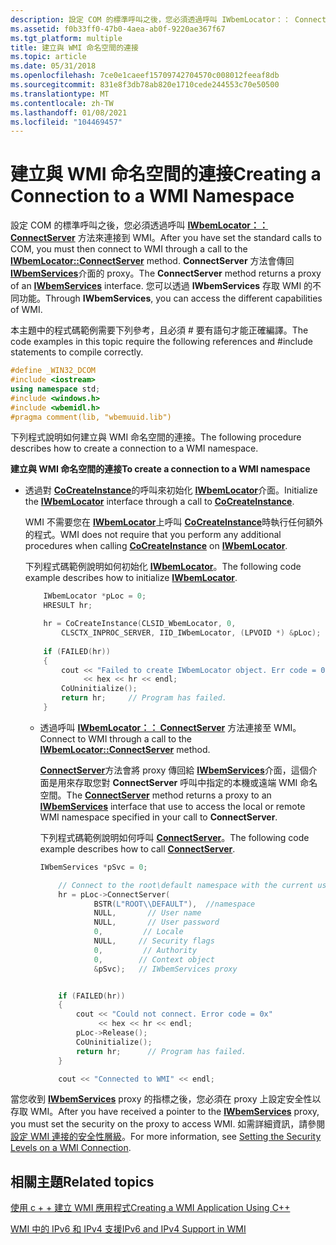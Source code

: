 ```yaml
---
description: 設定 COM 的標準呼叫之後，您必須透過呼叫 IWbemLocator：： ConnectServer 方法來連接到 WMI。
ms.assetid: f0b33ff0-47b0-4aea-ab0f-9220ae367f67
ms.tgt_platform: multiple
title: 建立與 WMI 命名空間的連接
ms.topic: article
ms.date: 05/31/2018
ms.openlocfilehash: 7ce0e1caeef15709742704570c008012feeaf8db
ms.sourcegitcommit: 831e8f3db78ab820e1710cede244553c70e50500
ms.translationtype: MT
ms.contentlocale: zh-TW
ms.lasthandoff: 01/08/2021
ms.locfileid: "104469457"
---
```

# <a name="creating-a-connection-to-a-wmi-namespace"></a><span data-ttu-id="af2f3-103">建立與 WMI 命名空間的連接</span><span class="sxs-lookup"><span data-stu-id="af2f3-103">Creating a Connection to a WMI Namespace</span></span>

<span data-ttu-id="af2f3-104">設定 COM 的標準呼叫之後，您必須透過呼叫 [**IWbemLocator：： ConnectServer**](/windows/desktop/api/Wbemcli/nf-wbemcli-iwbemlocator-connectserver) 方法來連接到 WMI。</span><span class="sxs-lookup"><span data-stu-id="af2f3-104">After you have set the standard calls to COM, you must then connect to WMI through a call to the [**IWbemLocator::ConnectServer**](/windows/desktop/api/Wbemcli/nf-wbemcli-iwbemlocator-connectserver) method.</span></span> <span data-ttu-id="af2f3-105">**ConnectServer** 方法會傳回 [**IWbemServices**](/windows/desktop/api/WbemCli/nn-wbemcli-iwbemservices)介面的 proxy。</span><span class="sxs-lookup"><span data-stu-id="af2f3-105">The **ConnectServer** method returns a proxy of an [**IWbemServices**](/windows/desktop/api/WbemCli/nn-wbemcli-iwbemservices) interface.</span></span> <span data-ttu-id="af2f3-106">您可以透過 **IWbemServices** 存取 WMI 的不同功能。</span><span class="sxs-lookup"><span data-stu-id="af2f3-106">Through **IWbemServices**, you can access the different capabilities of WMI.</span></span>

<span data-ttu-id="af2f3-107">本主題中的程式碼範例需要下列參考，且必須 \# 要有語句才能正確編譯。</span><span class="sxs-lookup"><span data-stu-id="af2f3-107">The code examples in this topic require the following references and \#include statements to compile correctly.</span></span>


```C++
#define _WIN32_DCOM
#include <iostream>
using namespace std;
#include <windows.h>
#include <wbemidl.h>
#pragma comment(lib, "wbemuuid.lib")
```



<span data-ttu-id="af2f3-108">下列程式說明如何建立與 WMI 命名空間的連接。</span><span class="sxs-lookup"><span data-stu-id="af2f3-108">The following procedure describes how to create a connection to a WMI namespace.</span></span>

<span data-ttu-id="af2f3-109">**建立與 WMI 命名空間的連接**</span><span class="sxs-lookup"><span data-stu-id="af2f3-109">**To create a connection to a WMI namespace**</span></span>

-   <span data-ttu-id="af2f3-110">透過對 [**CoCreateInstance**](/windows/win32/api/combaseapi/nf-combaseapi-cocreateinstance)的呼叫來初始化 [**IWbemLocator**](/windows/desktop/api/Wbemcli/nn-wbemcli-iwbemlocator)介面。</span><span class="sxs-lookup"><span data-stu-id="af2f3-110">Initialize the [**IWbemLocator**](/windows/desktop/api/Wbemcli/nn-wbemcli-iwbemlocator) interface through a call to [**CoCreateInstance**](/windows/win32/api/combaseapi/nf-combaseapi-cocreateinstance).</span></span>

    <span data-ttu-id="af2f3-111">WMI 不需要您在 [**IWbemLocator**](/windows/desktop/api/Wbemcli/nn-wbemcli-iwbemlocator)上呼叫 [**CoCreateInstance**](/windows/win32/api/combaseapi/nf-combaseapi-cocreateinstance)時執行任何額外的程式。</span><span class="sxs-lookup"><span data-stu-id="af2f3-111">WMI does not require that you perform any additional procedures when calling [**CoCreateInstance**](/windows/win32/api/combaseapi/nf-combaseapi-cocreateinstance) on [**IWbemLocator**](/windows/desktop/api/Wbemcli/nn-wbemcli-iwbemlocator).</span></span>

    <span data-ttu-id="af2f3-112">下列程式碼範例說明如何初始化 [**IWbemLocator**](/windows/desktop/api/Wbemcli/nn-wbemcli-iwbemlocator)。</span><span class="sxs-lookup"><span data-stu-id="af2f3-112">The following code example describes how to initialize [**IWbemLocator**](/windows/desktop/api/Wbemcli/nn-wbemcli-iwbemlocator).</span></span>

    ```C++
        IWbemLocator *pLoc = 0;
        HRESULT hr;

        hr = CoCreateInstance(CLSID_WbemLocator, 0, 
            CLSCTX_INPROC_SERVER, IID_IWbemLocator, (LPVOID *) &pLoc);
     
        if (FAILED(hr))
        {
            cout << "Failed to create IWbemLocator object. Err code = 0x"
                 << hex << hr << endl;
            CoUninitialize();
            return hr;     // Program has failed.
        }
    ```

    

    -   <span data-ttu-id="af2f3-113">透過呼叫 [**IWbemLocator：： ConnectServer**](/windows/desktop/api/Wbemcli/nf-wbemcli-iwbemlocator-connectserver) 方法連接至 WMI。</span><span class="sxs-lookup"><span data-stu-id="af2f3-113">Connect to WMI through a call to the [**IWbemLocator::ConnectServer**](/windows/desktop/api/Wbemcli/nf-wbemcli-iwbemlocator-connectserver) method.</span></span>

        <span data-ttu-id="af2f3-114">[**ConnectServer**](/windows/desktop/api/Wbemcli/nf-wbemcli-iwbemlocator-connectserver)方法會將 proxy 傳回給 [**IWbemServices**](/windows/desktop/api/WbemCli/nn-wbemcli-iwbemservices)介面，這個介面是用來存取您對 **ConnectServer** 呼叫中指定的本機或遠端 WMI 命名空間。</span><span class="sxs-lookup"><span data-stu-id="af2f3-114">The [**ConnectServer**](/windows/desktop/api/Wbemcli/nf-wbemcli-iwbemlocator-connectserver) method returns a proxy to an [**IWbemServices**](/windows/desktop/api/WbemCli/nn-wbemcli-iwbemservices) interface that use to access the local or remote WMI namespace specified in your call to **ConnectServer**.</span></span>

        <span data-ttu-id="af2f3-115">下列程式碼範例說明如何呼叫 [**ConnectServer**](/windows/desktop/api/Wbemcli/nf-wbemcli-iwbemlocator-connectserver)。</span><span class="sxs-lookup"><span data-stu-id="af2f3-115">The following code example describes how to call [**ConnectServer**](/windows/desktop/api/Wbemcli/nf-wbemcli-iwbemlocator-connectserver).</span></span>

        ```C++
        IWbemServices *pSvc = 0;

            // Connect to the root\default namespace with the current user.
            hr = pLoc->ConnectServer(
                    BSTR(L"ROOT\\DEFAULT"),  //namespace
                    NULL,       // User name 
                    NULL,       // User password
                    0,         // Locale 
                    NULL,     // Security flags
                    0,         // Authority 
                    0,        // Context object 
                    &pSvc);   // IWbemServices proxy


            if (FAILED(hr))
            {
                cout << "Could not connect. Error code = 0x" 
                     << hex << hr << endl;
                pLoc->Release();
                CoUninitialize();
                return hr;      // Program has failed.
            }

            cout << "Connected to WMI" << endl;
        ```

        

<span data-ttu-id="af2f3-116">當您收到 [**IWbemServices**](/windows/desktop/api/WbemCli/nn-wbemcli-iwbemservices) proxy 的指標之後，您必須在 proxy 上設定安全性以存取 WMI。</span><span class="sxs-lookup"><span data-stu-id="af2f3-116">After you have received a pointer to the [**IWbemServices**](/windows/desktop/api/WbemCli/nn-wbemcli-iwbemservices) proxy, you must set the security on the proxy to access WMI.</span></span> <span data-ttu-id="af2f3-117">如需詳細資訊，請參閱 [設定 WMI 連接的安全性層級](setting-the-security-levels-on-a-wmi-connection.md)。</span><span class="sxs-lookup"><span data-stu-id="af2f3-117">For more information, see [Setting the Security Levels on a WMI Connection](setting-the-security-levels-on-a-wmi-connection.md).</span></span>

## <a name="related-topics"></a><span data-ttu-id="af2f3-118">相關主題</span><span class="sxs-lookup"><span data-stu-id="af2f3-118">Related topics</span></span>

<dl> <dt>

[<span data-ttu-id="af2f3-119">使用 c + + 建立 WMI 應用程式</span><span class="sxs-lookup"><span data-stu-id="af2f3-119">Creating a WMI Application Using C++</span></span>](creating-a-wmi-application-using-c-.md)
</dt> <dt>

[<span data-ttu-id="af2f3-120">WMI 中的 IPv6 和 IPv4 支援</span><span class="sxs-lookup"><span data-stu-id="af2f3-120">IPv6 and IPv4 Support in WMI</span></span>](ipv6-and-ipv4-support-in-wmi.md)
</dt> </dl>

 

 
